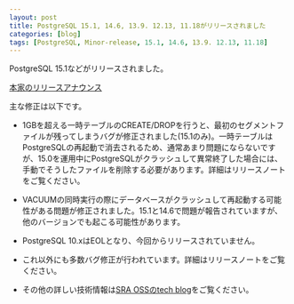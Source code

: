```yaml
---
layout: post
title: PostgreSQL 15.1, 14.6, 13.9. 12.13, 11.18がリリースされました
categories: [blog]
tags: [PostgreSQL, Minor-release, 15.1, 14.6, 13.9. 12.13, 11.18]
---
```

PostgreSQL 15.1などがリリースされました。

[本家のリリースアナウンス](https://www.postgresql.org/about/news/postgresql-151-146-139-1213-1118-and-1023-released-2543/)

主な修正は以下です。

- 1GBを超える一時テーブルのCREATE/DROPを行うと、最初のセグメントファイルが残ってしまうバグが修正されました(15.1のみ)。一時テーブルはPostgreSQLの再起動で消去されるため、通常あまり問題にならないですが、15.0を運用中にPostgreSQLがクラッシュして異常終了した場合には、手動でそうしたファイルを削除する必要があります。詳細はリリースノートをご覧ください。

- VACUUMの同時実行の際にデータベースがクラッシュして再起動する可能性がある問題が修正されました。15.1と14.6で問題が報告されていますが、他のバージョンでも起こる可能性があります。

- PostgreSQL 10.xはEOLとなり、今回からリリースされていません。

- これ以外にも多数バグ修正が行われています。詳細はリリースノートをご覧ください。

- その他の詳しい技術情報は[SRA OSSのtech blog](https://www.sraoss.co.jp/tech-blog/)をご覧ください。

